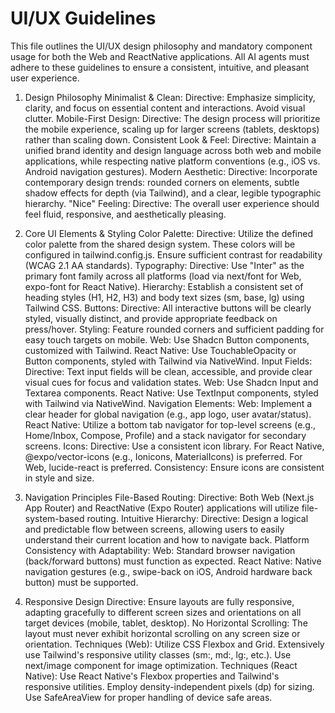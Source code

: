# UI/UX Guidelines

This file outlines the UI/UX design philosophy and mandatory component usage for both the Web and ReactNative applications. All AI agents must adhere to these guidelines to ensure a consistent, intuitive, and pleasant user experience.

1. Design Philosophy
Minimalist & Clean:
Directive: Emphasize simplicity, clarity, and focus on essential content and interactions. Avoid visual clutter.
Mobile-First Design:
Directive: The design process will prioritize the mobile experience, scaling up for larger screens (tablets, desktops) rather than scaling down.
Consistent Look & Feel:
Directive: Maintain a unified brand identity and design language across both web and mobile applications, while respecting native platform conventions (e.g., iOS vs. Android navigation gestures).
Modern Aesthetic:
Directive: Incorporate contemporary design trends: rounded corners on elements, subtle shadow effects for depth (via Tailwind), and a clear, legible typographic hierarchy.
"Nice" Feeling:
Directive: The overall user experience should feel fluid, responsive, and aesthetically pleasing.

2. Core UI Elements & Styling
Color Palette:
Directive: Utilize the defined color palette from the shared design system. These colors will be configured in tailwind.config.js. Ensure sufficient contrast for readability (WCAG 2.1 AA standards).
Typography:
Directive: Use "Inter" as the primary font family across all platforms (load via next/font for Web, expo-font for React Native).
Hierarchy: Establish a consistent set of heading styles (H1, H2, H3) and body text sizes (sm, base, lg) using Tailwind CSS.
Buttons:
Directive: All interactive buttons will be clearly styled, visually distinct, and provide appropriate feedback on press/hover.
Styling: Feature rounded corners and sufficient padding for easy touch targets on mobile.
Web: Use Shadcn Button components, customized with Tailwind.
React Native: Use TouchableOpacity or Button components, styled with Tailwind via NativeWind.
Input Fields:
Directive: Text input fields will be clean, accessible, and provide clear visual cues for focus and validation states.
Web: Use Shadcn Input and Textarea components.
React Native: Use TextInput components, styled with Tailwind via NativeWind.
Navigation Elements:
Web: Implement a clear header for global navigation (e.g., app logo, user avatar/status).
React Native: Utilize a bottom tab navigator for top-level screens (e.g., Home/Inbox, Compose, Profile) and a stack navigator for secondary screens.
Icons:
Directive: Use a consistent icon library. For React Native, @expo/vector-icons (e.g., Ionicons, MaterialIcons) is preferred. For Web, lucide-react is preferred.
Consistency: Ensure icons are consistent in style and size.

3. Navigation Principles
File-Based Routing:
Directive: Both Web (Next.js App Router) and ReactNative (Expo Router) applications will utilize file-system-based routing.
Intuitive Hierarchy:
Directive: Design a logical and predictable flow between screens, allowing users to easily understand their current location and how to navigate back.
Platform Consistency with Adaptability:
Web: Standard browser navigation (back/forward buttons) must function as expected.
React Native: Native navigation gestures (e.g., swipe-back on iOS, Android hardware back button) must be supported.

4. Responsive Design
Directive: Ensure layouts are fully responsive, adapting gracefully to different screen sizes and orientations on all target devices (mobile, tablet, desktop).
No Horizontal Scrolling: The layout must never exhibit horizontal scrolling on any screen size or orientation.
Techniques (Web):
Utilize CSS Flexbox and Grid.
Extensively use Tailwind's responsive utility classes (sm:, md:, lg:, etc.).
Use next/image component for image optimization.
Techniques (React Native):
Use React Native's Flexbox properties and Tailwind's responsive utilities.
Employ density-independent pixels (dp) for sizing.
Use SafeAreaView for proper handling of device safe areas.